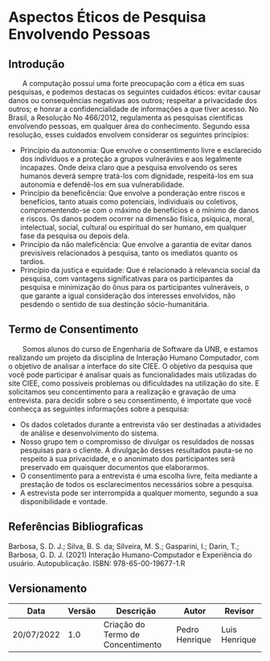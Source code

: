 # Aspectos Éticos de Pesquisa Envolvendo Pessoas

## Introdução
&emsp;&emsp;A computação possui uma forte preocupação com a ética em suas pesquisas, e podemos destacas os seguintes cuidados éticos: evitar causar danos ou consequências negativas
aos outros; respeitar a privacidade dos outros; e honrar a confidencialidade de informações a que tiver acesso. No Brasil, a Resolução No 466/2012, regulamenta as pesquisas científicas envolvendo pessoas, em qualquer área do conhecimento. Segundo essa resolução, esses cuidados envolvem considerar os seguintes princípios:

  - Princípio da autonomia: Que envolve o consentimento livre e esclarecido dos indivíduos e a proteção a grupos vulnerávies e aos legalmente incapazes. Onde deixa claro que a pesquisa envolvendo os seres humanos deverá sempre tratá-los com dignidade, respeitá-los em sua autonomia e defendê-los em sua vulnerabilidade.
  - Princípio da beneficência: Que envolve a ponderação entre riscos e benefícios, tanto atuais como potenciais, individuais ou coletivos, compromentendo-se com o máximo de benefícios e o mínimo de danos e riscos. Os danos podem ocorrer na dimensão física, psíquica, moral, intelectual, social, cultural ou espiritual do ser humano, em qualquer fase da pesquisa ou depois dela.
  - Princípio da não maleficência: Que envolve a garantia de evitar danos previsíveis relacionados à pesquisa, tanto os imediatos quanto os tardios.
  - Princípio da justiça e equidade: Que é relacionado à relevancia social da pesquisa, com vantagens  significativas para os participantes da pesquisa e minimização do ônus para os participantes vulneráveis, o que garante a igual consideração dos interesses envolvidos, não pesdendo o sentido de sua destinção sócio-humanitária.

## Termo de Consentimento
&emsp;&emsp;Somos alunos do curso de Engenharia de Software da UNB, e estamos realizando um projeto da disciplina de Interação Humano Computador, com o objetivo de analisar a interface do site CIEE. O objetivo da pesquisa que você pode participar é analisar quais as funcionalidades mais utilizadas do site CIEE, como possíveis problemas ou dificuldades na utilização do site. E solicitamos seu concentimento para a realização e gravação de uma entrevista. para decidir sobre o seu consentimento, é importate que você conhecça as seguintes informações sobre a pesquisa:

  - Os dados coletados durante a entrevista vão ser destinadas a atividades de análise e desenvolvimento do sistema.
  - Nosso grupo tem o compromisso de divulgar os resuldados de nossas pesquisas para o cliente. A divulgação desses resultados pauta-se no respeito à sua privacidade, e o anonimato dos participantes será preservado em quaisquer documentos que elaborarmos.
  - O consentimento para a entrevista é uma escolha livre, feita mediante a prestação de todos os esclarecimentos necessários sobre a pesquisa.
  - A estrevista pode ser interrompida a qualquer momento, segundo a sua disponibilidade e vontade.

## Referências Bibliograficas
  Barbosa, S. D. J.; Silva, B. S. da; Silveira, M. S.; Gasparini, I.; Darin, T.; Barbosa, G. D. J. (2021) Interação Humano-Computador e Experiência do usuário. Autopublicação. ISBN: 978-65-00-19677-1.R
  
## Versionamento

| Data       | Versão   | Descrição                         | Autor          | Revisor      |
|------------|------------|-----------------------------------|----------------|--------------|
| 20/07/2022 | 1.0 | Criação do Termo de Concentimento | Pedro Henrique | Luis Henrique|
